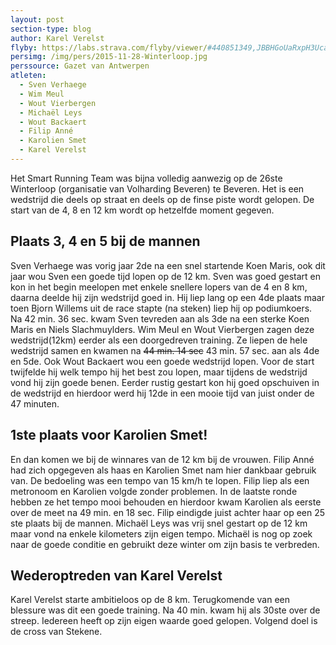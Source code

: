```yaml
---
layout: post
section-type: blog
author: Karel Verelst
flyby: https://labs.strava.com/flyby/viewer/#440851349,JBBHGoUaRxpH3UcaX2VIGiKQTho=
persimg: /img/pers/2015-11-28-Winterloop.jpg
perssource: Gazet van Antwerpen
atleten:
  - Sven Verhaege
  - Wim Meul
  - Wout Vierbergen
  - Michaël Leys
  - Wout Backaert
  - Filip Anné
  - Karolien Smet
  - Karel Verelst
---
```


Het Smart Running Team was bijna volledig aanwezig op de 26ste Winterloop (organisatie van Volharding Beveren) te Beveren.
Het is een wedstrijd die deels op straat en deels op de finse piste wordt gelopen. De start van de 4, 8 en 12 km wordt op hetzelfde moment gegeven.

<!--more-->

## Plaats 3, 4 en 5 bij de mannen
Sven Verhaege was vorig jaar 2de na een snel startende Koen Maris, ook dit jaar wou Sven een goede tijd lopen op de 12 km.
Sven was goed gestart en kon in het begin meelopen met enkele snellere lopers van de 4 en 8 km, daarna deelde hij zijn wedstrijd goed in.
Hij liep lang op een 4de plaats maar toen Bjorn Willems uit de race stapte (na steken) liep hij op podiumkoers.
Na 42 min. 36 sec. kwam Sven tevreden aan als 3de na een sterke Koen Maris en Niels Slachmuylders.
Wim Meul en Wout Vierbergen zagen deze wedstrijd(12km) eerder als een doorgedreven training. Ze liepen de hele wedstrijd samen en kwamen na <del>44 min. 14 sec</del> 43 min. 57 sec. aan als 4de en 5de.
Ook Wout Backaert wou een goede wedstrijd lopen. Voor de start twijfelde hij welk tempo hij het best zou lopen, maar tijdens de wedstrijd vond hij zijn goede benen. Eerder rustig gestart kon hij goed opschuiven in de wedstrijd en hierdoor werd hij 12de in een mooie tijd van juist onder de 47 minuten.

## 1ste plaats voor Karolien Smet!

En dan komen we bij de winnares van de 12 km bij de vrouwen. Filip Anné had zich opgegeven als haas en Karolien Smet nam hier dankbaar gebruik van. De bedoeling was een tempo van 15 km/h te lopen. Filip liep als een metronoom en Karolien volgde zonder problemen. In de laatste ronde hebben ze het tempo mooi behouden en hierdoor kwam Karolien als eerste over de meet na 49 min. en 18 sec. Filip eindigde juist achter haar op een 25 ste plaats bij de mannen.
Michaël Leys was vrij snel gestart op de 12 km maar vond na enkele kilometers zijn eigen tempo. Michaël is nog op zoek naar de goede conditie en gebruikt deze winter om zijn basis te verbreden.

## Wederoptreden van Karel Verelst
Karel Verelst starte ambitieloos op de 8 km. Terugkomende van een blessure was dit een goede training. Na 40 min. kwam hij als 30ste over de streep.
Iedereen heeft op zijn eigen waarde goed gelopen. Volgend doel is de cross van Stekene.

